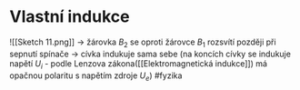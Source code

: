 # Vlastní indukce
![[Sketch 11.png]]
-> žárovka ${B_2}$  se oproti žárovce ${B_1}$ rozsvítí později při sepnutí spínače
-> cívka indukuje sama sebe (na koncích cívky se indukuje napětí ${U_i}$ - podle Lenzova zákona([[Elektromagnetická indukce]]) má opačnou polaritu s napětím zdroje ${U_e}$)
#fyzika 